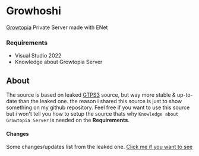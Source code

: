 # Growhoshi
[Growtopia](https://www.growtopiagame.com/) Private Server made with ENet

### Requirements
- Visual Studio 2022
- Knowledge about Growtopia Server

## About
The source is based on leaked [GTPS3](https://privategt.com/) source, but way more stable & up-to-date than the leaked one. the reason i shared this source is just to show something on my github repository. Feel free if you want to use this source but i won't tell you how to setup the source thats why `Knowledge about Growtopia Server` is needed on the **Requirements**.

#### Changes
Some changes/updates list from the leaked one.
[Click me if you want to see](https://pastebin.com/cJ5CbLAe)
